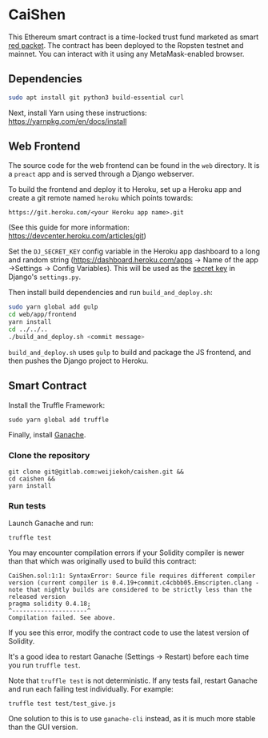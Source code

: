 # CaiShen

This Ethereum smart contract is a time-locked trust fund marketed as smart [red
packet](https://en.wikipedia.org/wiki/Red_envelope). The contract has been deployed
to the Ropsten testnet and mainnet. You can interact with it using any
MetaMask-enabled browser.

## Dependencies

```bash
sudo apt install git python3 build-essential curl
```

Next, install Yarn using these instructions: https://yarnpkg.com/en/docs/install


## Web Frontend

The source code for the web frontend can be found in the `web` directory. It is a `preact` app
and is served through a Django webserver.

To build the frontend and deploy it to Heroku, set up a Heroku app and create a
git remote named `heroku` which points towards:

```
https://git.heroku.com/<your Heroku app name>.git
```
(See this guide for more information: https://devcenter.heroku.com/articles/git)

Set the `DJ_SECRET_KEY` config variable in the Heroku app dashboard to a long
and random string (https://dashboard.heroku.com/apps -> Name of the app ->Settings -> Config Variables). This will be used as 
the [secret key](https://docs.djangoproject.com/en/2.0/ref/settings/#std:setting-SECRET_KEY) in Django's `settings.py`.

Then install build dependencies and run `build_and_deploy.sh`:

```bash
sudo yarn global add gulp
cd web/app/frontend
yarn install
cd ../../..
./build_and_deploy.sh <commit message>
```

`build_and_deploy.sh` uses `gulp` to build and package the JS frontend, and
then pushes the Django project to Heroku.

## Smart Contract


Install the Truffle Framework:

```
sudo yarn global add truffle
```

Finally, install [Ganache](http://truffleframework.com/ganache/).

### Clone the repository

```
git clone git@gitlab.com:weijiekoh/caishen.git &&
cd caishen &&
yarn install
```

### Run tests

Launch Ganache and run:

```
truffle test
```

You may encounter compilation errors if your Solidity compiler is newer than that which was originally used to build this contract:

```
CaiShen.sol:1:1: SyntaxError: Source file requires different compiler version (current compiler is 0.4.19+commit.c4cbbb05.Emscripten.clang - note that nightly builds are considered to be strictly less than the released version    
pragma solidity 0.4.18;                    
^---------------------^                    
Compilation failed. See above. 
```

If you see this error, modify the contract code to use the latest version of
Solidity.

It's a good idea to restart Ganache (Settings -> Restart) before each time you
run `truffle test`.

Note that `truffle test` is not deterministic. If any tests fail, restart
Ganache and run each failing test individually. For example:

```
truffle test test/test_give.js
```

One solution to this is to use `ganache-cli` instead, as it is much more stable
than the GUI version.
